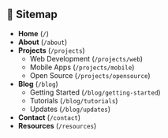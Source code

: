 ## 📄 Sitemap

- **Home** (`/`)
- **About** (`/about`)
- **Projects** (`/projects`)
  - Web Development (`/projects/web`)
  - Mobile Apps (`/projects/mobile`)
  - Open Source (`/projects/opensource`)
- **Blog** (`/blog`)
  - Getting Started (`/blog/getting-started`)
  - Tutorials (`/blog/tutorials`)
  - Updates (`/blog/updates`)
- **Contact** (`/contact`)
- **Resources** (`/resources`)
